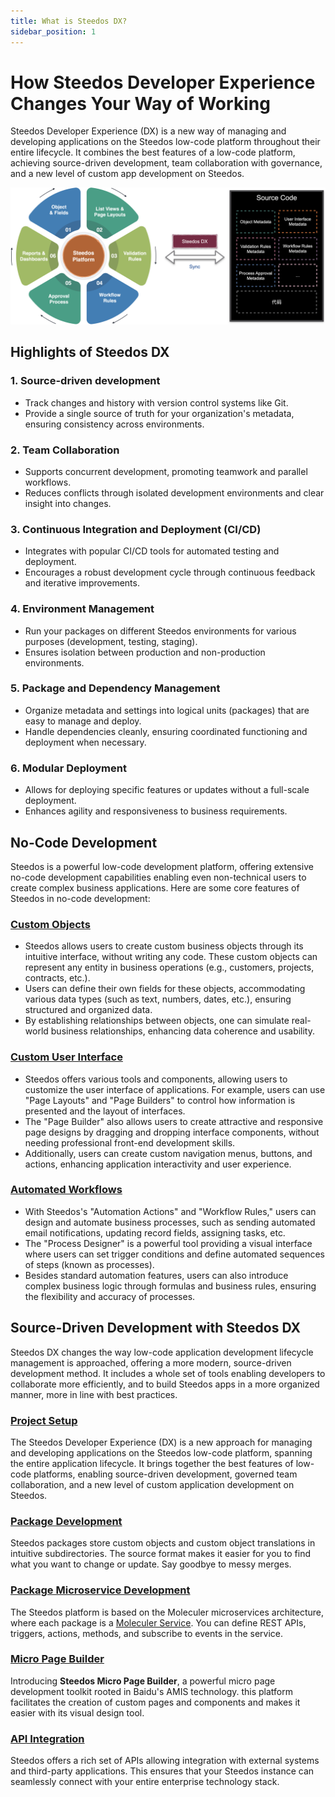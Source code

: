 ```yaml
---
title: What is Steedos DX?
sidebar_position: 1
---
```


# How Steedos Developer Experience Changes Your Way of Working

Steedos Developer Experience (DX) is a new way of managing and developing applications on the Steedos low-code platform throughout their entire lifecycle. It combines the best features of a low-code platform, achieving source-driven development, team collaboration with governance, and a new level of custom app development on Steedos.

![Steedos DX](/img/platform/steedos-dx.png)

## Highlights of Steedos DX

### 1. Source-driven development
- Track changes and history with version control systems like Git.
- Provide a single source of truth for your organization's metadata, ensuring consistency across environments.

### 2. Team Collaboration
- Supports concurrent development, promoting teamwork and parallel workflows.
- Reduces conflicts through isolated development environments and clear insight into changes.

### 3. Continuous Integration and Deployment (CI/CD)
- Integrates with popular CI/CD tools for automated testing and deployment.
- Encourages a robust development cycle through continuous feedback and iterative improvements.

### 4. Environment Management
- Run your packages on different Steedos environments for various purposes (development, testing, staging).
- Ensures isolation between production and non-production environments.

### 5. Package and Dependency Management
- Organize metadata and settings into logical units (packages) that are easy to manage and deploy.
- Handle dependencies cleanly, ensuring coordinated functioning and deployment when necessary.

### 6. Modular Deployment
- Allows for deploying specific features or updates without a full-scale deployment.
- Enhances agility and responsiveness to business requirements.

## No-Code Development

Steedos is a powerful low-code development platform, offering extensive no-code development capabilities enabling even non-technical users to create complex business applications. Here are some core features of Steedos in no-code development:

### [Custom Objects](/no-code/customize/)

- Steedos allows users to create custom business objects through its intuitive interface, without writing any code. These custom objects can represent any entity in business operations (e.g., customers, projects, contracts, etc.).
- Users can define their own fields for these objects, accommodating various data types (such as text, numbers, dates, etc.), ensuring structured and organized data.
- By establishing relationships between objects, one can simulate real-world business relationships, enhancing data coherence and usability.

### [Custom User Interface](/no-code/application/app)

- Steedos offers various tools and components, allowing users to customize the user interface of applications. For example, users can use "Page Layouts" and "Page Builders" to control how information is presented and the layout of interfaces.
- The "Page Builder" also allows users to create attractive and responsive page designs by dragging and dropping interface components, without needing professional front-end development skills.
- Additionally, users can create custom navigation menus, buttons, and actions, enhancing application interactivity and user experience.

### [Automated Workflows](/automation/)

- With Steedos's "Automation Actions" and "Workflow Rules," users can design and automate business processes, such as sending automated email notifications, updating record fields, assigning tasks, etc.
- The "Process Designer" is a powerful tool providing a visual interface where users can set trigger conditions and define automated sequences of steps (known as processes).
- Besides standard automation features, users can also introduce complex business logic through formulas and business rules, ensuring the flexibility and accuracy of processes.

## Source-Driven Development with Steedos DX

Steedos DX changes the way low-code application development lifecycle management is approached, offering a more modern, source-driven development method. It includes a whole set of tools enabling developers to collaborate more efficiently, and to build Steedos apps in a more organized manner, more in line with best practices.

### [Project Setup](/developer/setup/)

The Steedos Developer Experience (DX) is a new approach for managing and developing applications on the Steedos low-code platform, spanning the entire application lifecycle. It brings together the best features of low-code platforms, enabling source-driven development, governed team collaboration, and a new level of custom application development on Steedos.

### [Package Development](/developer/package/)

Steedos packages store custom objects and custom object translations in intuitive subdirectories. The source format makes it easier for you to find what you want to change or update. Say goodbye to messy merges.

### [Package Microservice Development](/developer/service/)

The Steedos platform is based on the Moleculer microservices architecture, where each package is a [Moleculer Service](https://moleculer.services/docs/0.14/services). You can define REST APIs, triggers, actions, methods, and subscribe to events in the service.

### [Micro Page Builder](/developer/micro-page/)

Introducing **Steedos Micro Page Builder**, a powerful micro page development toolkit rooted in Baidu's AMIS technology. this platform facilitates the creation of custom pages and components and makes it easier with its visual design tool.

### [API Integration](/developer/api/)

Steedos offers a rich set of APIs allowing integration with external systems and third-party applications. This ensures that your Steedos instance can seamlessly connect with your entire enterprise technology stack.